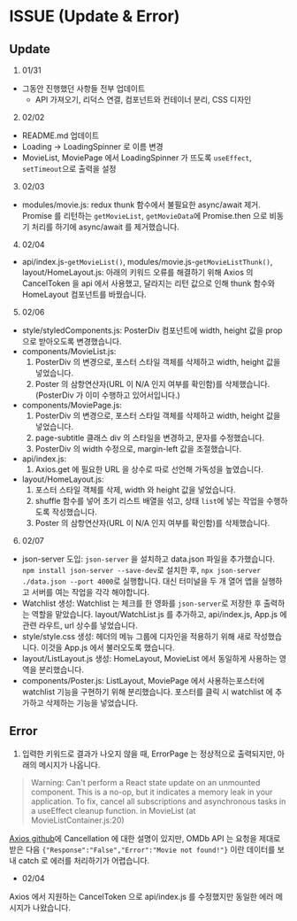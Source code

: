 # ISSUE (Update & Error)

## Update

1. 01/31

-   그동안 진행했던 사항들 전부 업데이트
    -   API 가져오기, 리덕스 연결, 컴포넌트와 컨테이너 분리, CSS 디자인

2. 02/02

-   README.md 업데이트
-   Loading -> LoadingSpinner 로 이름 변경
-   MovieList, MoviePage 에서 LoadingSpinner 가 뜨도록 `useEffect`, `setTimeout`으로 출력을 설정

3. 02/03

-   modules/movie.js: redux thunk 함수에서 불필요한 async/await 제거. Promise 를 리턴하는 `getMovieList`, `getMovieData`에 Promise.then 으로 비동기 처리를 하기에 async/await 를 제거했습니다.

4. 02/04

-   api/index.js-`getMovieList()`, modules/movie.js-`getMovieListThunk()`, layout/HomeLayout.js: 아래의 키워드 오류를 해결하기 위해 Axios 의 CancelToken 을 api 에서 사용했고, 달라지는 리턴 값으로 인해 thunk 함수와 HomeLayout 컴포넌트를 바꿨습니다.

5. 02/06

-   style/styledComponents.js: PosterDiv 컴포넌트에 width, height 값을 prop 으로 받아오도록 변경했습니다.
-   components/MovieList.js:
    1. PosterDiv 의 변경으로, 포스터 스타일 객체를 삭제하고 width, height 값을 넣었습니다.
    2. Poster 의 삼항연산자(URL 이 N/A 인지 여부를 확인함)를 삭제했습니다. (PosterDiv 가 이미 수행하고 있어서입니다.)
-   components/MoviePage.js:
    1. PosterDiv 의 변경으로, 포스터 스타일 객체를 삭제하고 width, height 값을 넣었습니다.
    2. page-subtitle 클래스 div 의 스타일을 변경하고, 문자를 수정했습니다.
    3. PosterDiv 의 width 수정으로, margin-left 값을 조절했습니다.
-   api/index.js:
    1. Axios.get 에 필요한 URL 을 상수로 따로 선언해 가독성을 높였습니다.
-   layout/HomeLayout.js:
    1. 포스터 스타일 객체를 삭제, width 와 height 값을 넣었습니다.
    2. shuffle 함수를 넣어 초기 리스트 배열을 섞고, 상태 `list`에 넣는 작업을 수행하도록 작성했습니다.
    3. Poster 의 삼항연산자(URL 이 N/A 인지 여부를 확인함)를 삭제했습니다.

6.  02/07

-   json-server 도입: `json-server` 을 설치하고 data.json 파일을 추가했습니다. `npm install json-server --save-dev`로 설치한 후, `npx json-server ./data.json --port 4000`로 실행합니다. 대신 터미널을 두 개 열어 앱을 실행하고 서버를 여는 작업을 각각 해야합니다.
-   Watchlist 생성: Watchlist 는 체크를 한 영화를 `json-server`로 저장한 후 출력하는 역할을 맡았습니다. layout/WatchList.js 를 추가하고, api/index.js, App.js 에 관련 라우트, url 상수를 넣었습니다.
-   style/style.css 생성: 헤더의 메뉴 그룹에 디자인을 적용하기 위해 새로 작성했습니다. 이것을 App.js 에서 불러오도록 했습니다.
-   layout/ListLayout.js 생성: HomeLayout, MovieList 에서 동일하게 사용하는 영역을 분리했습니다.
-   components/Poster.js: ListLayout, MoviePage 에서 사용하는포스터에 watchlist 기능을 구현하기 위해 분리했습니다. 포스터를 클릭 시 watchlist 에 추가하고 삭제하는 기능을 넣었습니다.

## Error

1. 입력한 키워드로 결과가 나오지 않을 때, ErrorPage 는 정상적으로 출력되지만, 아래의 메시지가 나옵니다.

> Warning: Can't perform a React state update on an unmounted component. This is a no-op, but it indicates a memory leak in your application. To fix, cancel all subscriptions and asynchronous tasks in a useEffect cleanup function. in MovieList (at MovieListContainer.js:20)

[Axios github](https://github.com/axios/axios#cancellation)에 Cancellation 에 대한 설명이 있지만, OMDb API 는 요청을 제대로 받은 다음 `{"Response":"False","Error":"Movie not found!"}` 이란 데이터를 보내 catch 로 에러를 처리하기가 어렵습니다.

-   02/04

Axios 에서 지원하는 CancelToken 으로 api/index.js 를 수정했지만 동일한 에러 메시지가 나왔습니다.
